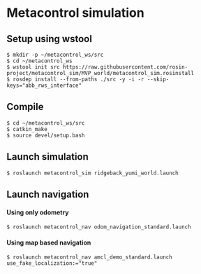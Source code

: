 # Metacontrol simulation

## Setup using wstool
```
$ mkdir -p ~/metacontrol_ws/src
$ cd ~/metacontrol_ws
$ wstool init src https://raw.githubusercontent.com/rosin-project/metacontrol_sim/MVP_world/metacontrol_sim.rosinstall
$ rosdep install --from-paths ./src -y -i -r --skip-keys="abb_rws_interface"
```

## Compile

```
$ cd ~/metacontrol_ws/src
$ catkin_make
$ source devel/setup.bash
```
## Launch simulation

```
$ roslaunch metacontrol_sim ridgeback_yumi_world.launch
```
## Launch navigation
#### Using only odometry
```
$ roslaunch metacontrol_nav odom_navigation_standard.launch
```
#### Using map based navigation
```
$ roslaunch metacontrol_nav amcl_demo_standard.launch use_fake_localization:="true"
```
